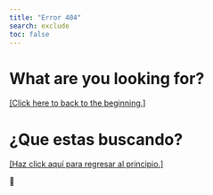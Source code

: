 ```yaml
---
title: "Error 404"
search: exclude
toc: false
---  
```


# What are you looking for?

[[Click here to back to the beginning.]](https://rb3pc.milohax.org/gs_disc)

# ¿Que estas buscando?

[[Haz click aquí para regresar al principio.]](https://rb3pc.milohax.org/gs_disc_es)

🤨